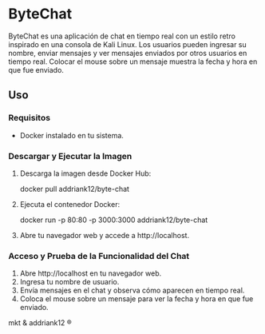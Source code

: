 # ByteChat

ByteChat es una aplicación de chat en tiempo real con un estilo retro inspirado en una consola de Kali Linux. Los usuarios pueden ingresar su nombre, enviar mensajes y ver mensajes enviados por otros usuarios en tiempo real. Colocar el mouse sobre un mensaje muestra la fecha y hora en que fue enviado.

## Uso

### Requisitos

- Docker instalado en tu sistema.

### Descargar y Ejecutar la Imagen

1. Descarga la imagen desde Docker Hub:

      docker pull addriank12/byte-chat

2. Ejecuta el contenedor Docker:

     docker run -p 80:80 -p 3000:3000 addriank12/byte-chat


3. Abre tu navegador web y accede a http://localhost.

### Acceso y Prueba de la Funcionalidad del Chat

1. Abre http://localhost en tu navegador web.
2. Ingresa tu nombre de usuario.
3. Envía mensajes en el chat y observa cómo aparecen en tiempo real.
4. Coloca el mouse sobre un mensaje para ver la fecha y hora en que fue enviado.


mkt & addriank12 ®
